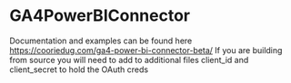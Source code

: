 # GA4PowerBIConnector

Documentation and examples can be found here https://cooriedug.com/ga4-power-bi-connector-beta/
If you are building from source you will need to add to additional files client_id and client_secret to hold the OAuth creds 

